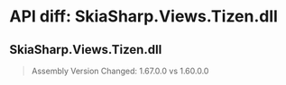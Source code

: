 # API diff: SkiaSharp.Views.Tizen.dll

## SkiaSharp.Views.Tizen.dll

> Assembly Version Changed: 1.67.0.0 vs 1.60.0.0

